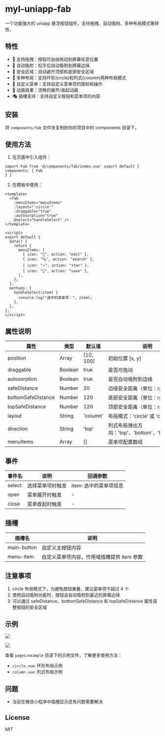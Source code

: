 # myl-uniapp-fab

一个功能强大的 uniapp 悬浮按钮组件，支持拖拽、自动吸附、多种布局模式等特性。

## 特性

- 🚀 支持拖拽：按钮可自由拖动到屏幕任意位置
- 🔄 自动吸附：松手后自动吸附到屏幕边缘
- 📱 安全区域：自动避开顶部和底部安全区域
- 🎨 多种布局：支持环形(circle)和列式(column)两种布局模式
- 🎯 自定义菜单：支持自定义菜单项的图标和操作
- 💫 动画效果：流畅的展开/收起动画
- 🎭 插槽支持：支持自定义按钮和菜单项的内容

## 安装

将 `components/fab` 文件夹复制到你的项目中的 components 目录下。

## 使用方法

1. 在页面中引入组件：

```vue
import Fab from '@/components/fab/index.vue' export default { components: { Fab
} }
```

2. 在模板中使用：

```vue
<template>
  <fab
    :menuItems="menuItems"
    :layout="'circle'"
    :draggable="true"
    :autosorption="true"
    @select="handleSelect" />
</template>

<script>
export default {
  data() {
    return {
      menuItems: [
        { icon: "📝", action: "edit" },
        { icon: "🔍", action: "search" },
        { icon: "⭐", action: "star" },
        { icon: "💾", action: "save" },
      ],
    };
  },
  methods: {
    handleSelect(item) {
      console.log("选中的菜单项：", item);
    },
  },
};
</script>
```

## 属性说明

| 属性               | 类型    | 默认值    | 说明                                               |
| ------------------ | ------- | --------- | -------------------------------------------------- |
| position           | Array   | [10, 100] | 初始位置 [x, y]                                    |
| draggable          | Boolean | true      | 是否可拖动                                         |
| autosorption       | Boolean | true      | 是否自动吸附到边缘                                 |
| safeDistance       | Number  | 20        | 边缘安全距离（单位：rpx）                          |
| bottomSafeDistance | Number  | 120       | 底部安全距离（单位：rpx）                          |
| topSafeDistance    | Number  | 120       | 顶部安全距离（单位：rpx）                          |
| layout             | String  | 'column'  | 布局模式：'circle' 或 'column'                     |
| direction          | String  | 'top'     | 列式布局弹出方向：'top'、'bottom'、'left'、'right' |
| menuItems          | Array   | []        | 菜单项配置数组                                     |

## 事件

| 事件名 | 说明             | 回调参数               |
| ------ | ---------------- | ---------------------- |
| select | 选择菜单项时触发 | item: 选中的菜单项信息 |
| open   | 菜单展开时触发   | -                      |
| close  | 菜单收起时触发   | -                      |

## 插槽

| 插槽名      | 说明                                       |
| ----------- | ------------------------------------------ |
| main-button | 自定义主按钮内容                           |
| menu-item   | 自定义菜单项内容，作用域插槽提供 item 参数 |

## 注意事项

1. circle 布局模式下，为避免按钮重叠，建议菜单项不超过 4 个
2. 使用自动吸附功能时，按钮会自动吸附到最近的屏幕边缘
3. 可以通过 safeDistance、bottomSafeDistance 和 topSafeDistance 属性调整按钮的安全区域

## 示例

![](./1.png)

![](./2.png)

查看 `pages/example` 目录下的示例文件，了解更多使用方法：

- `circle.vue`: 环形布局示例
- `column.vue`: 列式布局示例

## 问题

- 当前在微信小程序中插槽显示还有问题需要解决

## License

MIT
